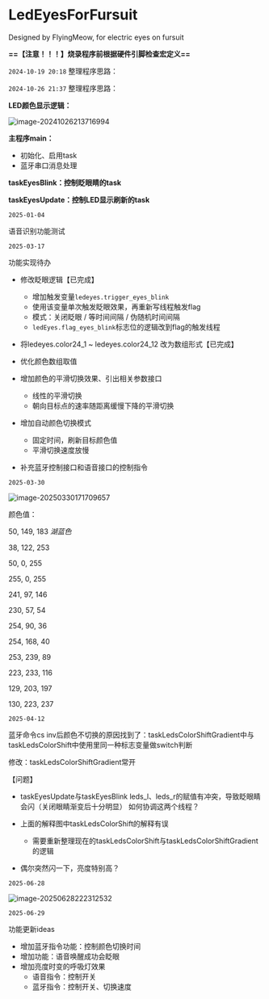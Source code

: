 # LedEyesForFursuit
 Designed by FlyingMeow, for electric eyes on fursuit



**==【注意！！！】烧录程序前根据硬件引脚检查宏定义==**





`2024-10-19 20:18` 整理程序思路：

`2024-10-26 21:37` 整理程序思路：

**LED颜色显示逻辑：**

![image-20241026213716994](https://gitee.com/FlyingMeow/mypic/raw/master/image-20241026213716994.png)





**主程序main：**

- 初始化、启用task
- 蓝牙串口消息处理



**taskEyesBlink：控制眨眼睛的task**



**taskEyesUpdate：控制LED显示刷新的task**



`2025-01-04`

语音识别功能测试



`2025-03-17`

功能实现待办

- 修改眨眼逻辑【已完成】
  - 增加触发变量`ledeyes.trigger_eyes_blink`
  - 使用该变量单次触发眨眼效果，再重新写线程触发flag
  - 模式：关闭眨眼 / 等时间间隔 / 伪随机时间间隔
  - `ledEyes.flag_eyes_blink`标志位的逻辑改到flag的触发线程



- 将ledeyes.color24_1 ~ ledeyes.color24_12 改为数组形式【已完成】
- 优化颜色数组取值



- 增加颜色的平滑切换效果、引出相关参数接口
  - 线性的平滑切换
  - 朝向目标点的速率随距离缓慢下降的平滑切换



- 增加自动颜色切换模式
  - 固定时间，刷新目标颜色值
  - 平滑切换速度放慢



- 补充蓝牙控制接口和语音接口的控制指令





`2025-03-30`

![image-20250330171709657](https://gitee.com/FlyingMeow/mypic/raw/master/image-20250330171709657.png)



颜色值：

50, 149, 183  *湖蓝色*

38, 122, 253

50, 0, 255

255, 0, 255

241, 97, 146

230, 57, 54

254, 90, 36

254, 168, 40

253, 239, 89

223, 233, 116

129, 203, 197

130, 223, 237



`2025-04-12`

蓝牙命令cs inv后颜色不切换的原因找到了：taskLedsColorShiftGradient中与taskLedsColorShift中使用里同一种标志变量做switch判断

修改：taskLedsColorShiftGradient常开



【问题】

- taskEyesUpdate与taskEyesBlink leds_l、leds_r的赋值有冲突，导致眨眼睛会闪（关闭眼睛渐变后十分明显） 如何协调这两个线程？
- 上面的解释图中taskLedsColorShift的解释有误
  - 需要重新整理现在的taskLedsColorShift与taskLedsColorShiftGradient的逻辑

- 偶尔突然闪一下，亮度特别高？



`2025-06-28`

![image-20250628222312532](https://gitee.com/FlyingMeow/mypic/raw/master/image-20250628222312532.png)





`2025-06-29`

功能更新ideas

- 增加蓝牙指令功能：控制颜色切换时间
- 增加功能：语音唤醒成功会眨眼
- 增加亮度时变的呼吸灯效果
  - 语音指令：控制开关
  - 蓝牙指令：控制开关、切换速度
